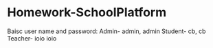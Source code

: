 # Homework-SchoolPlatform

Baisc user name and password:
Admin- admin, admin
Student- cb, cb
Teacher- ioio ioio

